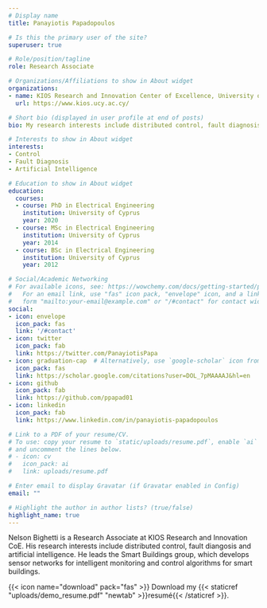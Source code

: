 ```yaml
---
# Display name
title: Panayiotis Papadopoulos

# Is this the primary user of the site?
superuser: true

# Role/position/tagline
role: Research Associate

# Organizations/Affiliations to show in About widget
organizations:
- name: KIOS Research and Innovation Center of Excellence, University of Cyprus 
  url: https://www.kios.ucy.ac.cy/

# Short bio (displayed in user profile at end of posts)
bio: My research interests include distributed control, fault diagnosis, artificial intelligence applied in smart buildings and energy systems.

# Interests to show in About widget
interests:
- Control
- Fault Diagnosis
- Artificial Intelligence

# Education to show in About widget
education:
  courses:
  - course: PhD in Electrical Engineering
    institution: University of Cyprus
    year: 2020
  - course: MSc in Electrical Engineering
    institution: University of Cyprus
    year: 2014
  - course: BSc in Electrical Engineering
    institution: University of Cyprus
    year: 2012

# Social/Academic Networking
# For available icons, see: https://wowchemy.com/docs/getting-started/page-builder/#icons
#   For an email link, use "fas" icon pack, "envelope" icon, and a link in the
#   form "mailto:your-email@example.com" or "/#contact" for contact widget.
social:
- icon: envelope
  icon_pack: fas
  link: '/#contact'
- icon: twitter
  icon_pack: fab
  link: https://twitter.com/PanayiotisPapa
- icon: graduation-cap  # Alternatively, use `google-scholar` icon from `ai` icon pack
  icon_pack: fas
  link: https://scholar.google.com/citations?user=DOL_7pMAAAAJ&hl=en
- icon: github
  icon_pack: fab
  link: https://github.com/ppapad01
- icon: linkedin
  icon_pack: fab
  link: https://www.linkedin.com/in/panayiotis-papadopoulos

# Link to a PDF of your resume/CV.
# To use: copy your resume to `static/uploads/resume.pdf`, enable `ai` icons in `params.toml`, 
# and uncomment the lines below.
# - icon: cv
#   icon_pack: ai
#   link: uploads/resume.pdf

# Enter email to display Gravatar (if Gravatar enabled in Config)
email: ""

# Highlight the author in author lists? (true/false)
highlight_name: true
---
```


Nelson Bighetti is a Research Associate at KIOS Research and Innovation CoE. His research interests include distributed control, fault diangosis and artificial intelligence. He leads the Smart Buildings group, which develops sensor networks for intelligent monitoring and control algorithms for smart buildings.


{{< icon name="download" pack="fas" >}} Download my {{< staticref "uploads/demo_resume.pdf" "newtab" >}}resumé{{< /staticref >}}.
